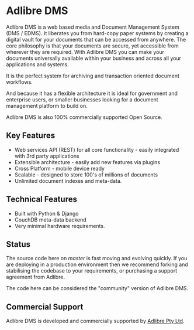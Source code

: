 # Adlibre DMS

Adlibre DMS is a web based media and Document Management System (DMS / EDMS). 
It liberates you from hard-copy paper systems by creating a digital vault for your documents
that can be accessed from anywhere. The core philosophy is that your documents are secure, 
yet accessible from wherever they are required. 
With Adlibre DMS you can make your documents universally available within your business and across all your applications and systems.

It is the perfect system for archiving and transaction oriented document workflows.

And because it has a flexible architecture it is ideal for government and enterprise users, 
or smaller businesses looking for a document management platform to build on.

Adlibre DMS is also 100% commercially supported Open Source.

## Key Features

* Web services API (REST) for all core functionality - easily integrated with 3rd party applications
* Extensible architecture - easily add new features via plugins
* Cross Platform - mobile device ready
* Scalable - designed to store 100's of millions of documents
* Unlimited document indexes and meta-data. 

## Technical Features

* Built with Python & Django
* CouchDB meta-data backend
* Very minimal hardware requirements. 

## Status

The source code here on _master_ is fast moving and evolving quickly. 
If you are deploying in a production environment then we recommend forking and stabilising the codebase to your requirements, or purchasing a support agreement from Adlibre.

The code here can be considered the "community" version of Adlibre DMS.

## Commercial Support

Adlibre DMS is developed and commercially supported by [Adlibre Pty Ltd](http://www.adlibre.com.au).
